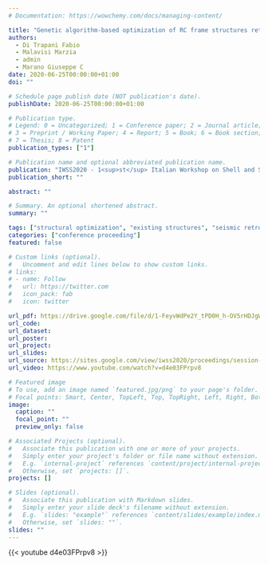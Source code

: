 ```yaml
---
# Documentation: https://wowchemy.com/docs/managing-content/

title: "Genetic algorithm-based optimization of RC frame structures retrofitting with steel jacketing"
authors:
  - Di Trapani Fabio
  - Malavisi Marzia
  - admin
  - Marano Giuseppe C
date: 2020-06-25T00:00:00+01:00
doi: ""

# Schedule page publish date (NOT publication's date).
publishDate: 2020-06-25T00:00:00+01:00

# Publication type.
# Legend: 0 = Uncategorized; 1 = Conference paper; 2 = Journal article;
# 3 = Preprint / Working Paper; 4 = Report; 5 = Book; 6 = Book section;
# 7 = Thesis; 8 = Patent
publication_types: ["1"]

# Publication name and optional abbreviated publication name.
publication: "IWSS2020 - 1<sup>st</sup> Italian Workshop on Shell and Spatial Structures, 25<sup>th</sup>-26<sup>th</sup> June 2020 | streamed from Turin (Italy)"
publication_short: ""

abstract: ""

# Summary. An optional shortened abstract.
summary: ""

tags: ["structural optimization", "existing structures", "seismic retrofitting", "genetic algorithms", "concrete structures", "steel jacketing", "OpenSees", "non-linear static analyses"]
categories: ["conference proceeding"]
featured: false

# Custom links (optional).
#   Uncomment and edit lines below to show custom links.
# links:
# - name: Follow
#   url: https://twitter.com
#   icon_pack: fab
#   icon: twitter

url_pdf: https://drive.google.com/file/d/1-FeyvWdPe2Y_tPD0H_h-OV5rHDJgWSaI/view
url_code:
url_dataset:
url_poster:
url_project:
url_slides:
url_source: https://sites.google.com/view/iwss2020/proceedings/session-a1-2?authuser=0
url_video: https://www.youtube.com/watch?v=d4e03FPrpv8

# Featured image
# To use, add an image named `featured.jpg/png` to your page's folder. 
# Focal points: Smart, Center, TopLeft, Top, TopRight, Left, Right, BottomLeft, Bottom, BottomRight.
image:
  caption: ""
  focal_point: ""
  preview_only: false

# Associated Projects (optional).
#   Associate this publication with one or more of your projects.
#   Simply enter your project's folder or file name without extension.
#   E.g. `internal-project` references `content/project/internal-project/index.md`.
#   Otherwise, set `projects: []`.
projects: []

# Slides (optional).
#   Associate this publication with Markdown slides.
#   Simply enter your slide deck's filename without extension.
#   E.g. `slides: "example"` references `content/slides/example/index.md`.
#   Otherwise, set `slides: ""`.
slides: ""
---
```

 {{< youtube d4e03FPrpv8 >}}
